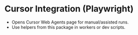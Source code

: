 # Cursor Integration (Playwright)
- Opens Cursor Web Agents page for manual/assisted runs.
- Use helpers from this package in workers or dev scripts.
